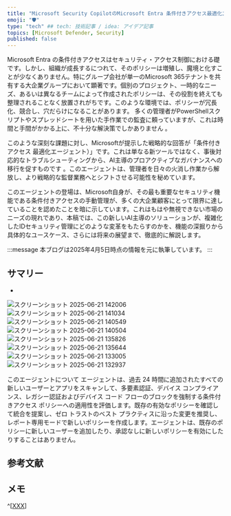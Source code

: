 ```yaml
---
title: "Microsoft Security CopilotのMicrosoft Entra 条件付きアクセス最適化エージェントを使ってみる"
emoji: "🛡" 
type: "tech" ## tech: 技術記事 / idea: アイデア記事
topics: [Microsoft Defender, Security] 
published: false
---
```

Microsoft Entra の条件付きアクセスはセキュリティ・アクセス制御における礎です。しかし、組織が成長するにつれて、そのポリシーは増殖し、魔境と化すことが少なくありません。特にグループ会社が単一のMicrosoft 365テナントを共有する大企業グループにおいて顕著です。個別のプロジェクト、一時的なニーズ、あるいは異なるチームによって作成されたポリシーは、その役割を終えても整理されることなく放置されがちです。このような環境では、ポリシーが冗長化、競合し、穴だらけになることがあります。 多くの管理者がPowerShellスクリプトやスプレッドシートを用いた手作業での監査に頼っていますが、これは時間と手間がかかる上に、不十分な解決策でしかありません 。   

このような深刻な課題に対し、Microsoftが提示した戦略的な回答が「条件付きアクセス 最適化エージェント）」です。これは単なる新ツールではなく、事後対応的なトラブルシューティングから、AI主導のプロアクティブなガバナンスへの移行を促すものです 。このエージェントは、管理者を日々の火消し作業から解放し、より戦略的な監督業務へとシフトさせる可能性を秘めています。   

このエージェントの登場は、Microsoft自身が、その最も重要なセキュリティ機能である条件付きアクセスの手動管理が、多くの大企業顧客にとって限界に達していることを認めたことを暗に示しています。これはもはや無視できない市場のニーズの現れであり、本稿では、この新しいAI主導のソリューションが、複雑化したIDセキュリティ管理にどのような変革をもたらすのかを、機能の深掘りから具体的なユースケース、さらには将来の展望まで、徹底的に解説します。

:::message
本ブログは2025年4月5日時点の情報を元に執筆しています。
:::

## サマリー
- 
![スクリーンショット 2025-06-21 142006](https://github.com/user-attachments/assets/5dc2bd9e-a2e3-411b-aca6-2f91bb7a79ea)
![スクリーンショット 2025-06-21 141034](https://github.com/user-attachments/assets/3d092ca3-24b5-4814-a7bb-490cc6305af8)
![スクリーンショット 2025-06-21 140549](https://github.com/user-attachments/assets/ff05310e-2465-4dba-af07-583630359b9d)
![スクリーンショット 2025-06-21 140504](https://github.com/user-attachments/assets/b71072c6-c0f9-49b8-bab5-1ce68400f621)
![スクリーンショット 2025-06-21 135826](https://github.com/user-attachments/assets/c03c9bef-1cc2-4ec3-8a15-a77842297ff4)
![スクリーンショット 2025-06-21 135644](https://github.com/user-attachments/assets/304d27f3-5b4a-4bb8-bd8f-5dd86611c172)
![スクリーンショット 2025-06-21 133005](https://github.com/user-attachments/assets/15613111-2b5c-4a05-a962-84b766687d74)
![スクリーンショット 2025-06-21 132937](https://github.com/user-attachments/assets/72403b4a-e215-46f8-a809-125cc9354deb)



このエージェントについて
エージェントは、過去 24 時間に追加されたすべての新しいユーザーとアプリをスキャンして、多要素認証、デバイス コンプライアンス、レガシー認証およびデバイス コード フローのブロックを強制する条件付きアクセス ポリシーへの適用性を評価します。既存の有効なポリシーを確認して統合を提案し、ゼロ トラストのベスト プラクティスに沿った変更を推奨し、レポート専用モードで新しいポリシーを作成します。エージェントは、既存のポリシーに新しいユーザーを追加したり、承認なしに新しいポリシーを有効にしたりすることはありません。


## 参考文献

## メモ
^[[XXX](https://XXX)]
